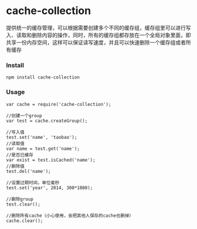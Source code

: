 cache-collection
============

提供统一的缓存管理，可以根据需要创建多个不同的缓存组，缓存组里可以进行写入、读取和删除内容的操作，同时，所有的缓存组都存放在一个全局对象里面，即共享一份内存空间，这样可以保证读写速度，并且可以快速删除一个缓存组或者所有缓存

### Install

    npm install cache-collection

### Usage

    var cache = require('cache-collection');

    //创建一个group
    var test = cache.createGroup();

    //写入值
    test.set('name', 'taobao');
    //读取值
    var name = test.get('name');
    //是否已缓存
    var exist = test.isCached('name');
    //删除值
    test.del('name');

    //设置过期时间，单位毫秒
    test.set('year', 2014, 300*1000);

    //删除group
    test.clear();

    //删除所有cache（小心使用，会把其他人保存的cache也删掉）
    cache.clear();
